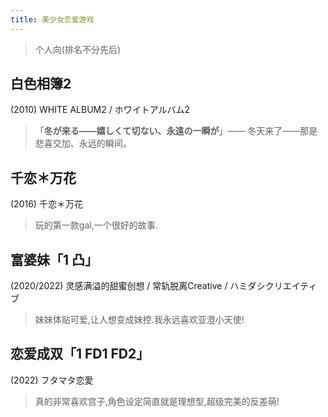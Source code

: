 ```yaml
---
title: 美少女恋爱游戏
---
```


> 个人向(排名不分先后)

## 白色相簿2

(2010) WHITE ALBUM2 / ホワイトアルバム2

>「**冬が来る——嬉しくて切ない、永遠の一瞬が**」—— 冬天来了——那是悲喜交加、永远的瞬间。

## 千恋＊万花
(2016) 千恋＊万花

> 玩的第一款gal,一个很好的故事.

## 富婆妹「1 凸」

(2020/2022) 灵感满溢的甜蜜创想 / 常轨脱离Creative / ハミダシクリエイティブ

> 妹妹体贴可爱,让人想变成妹控.我永远喜欢亚澄小天使!

## 恋爱成双「1 FD1 FD2」

(2022) フタマタ恋愛

> 真的非常喜欢宫子,角色设定简直就是理想型,超级完美的反差萌!

